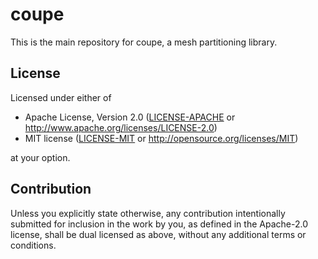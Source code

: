 # coupe

This is the main repository for coupe, a mesh partitioning library.

## License

Licensed under either of

 * Apache License, Version 2.0
   ([LICENSE-APACHE](LICENSE) or http://www.apache.org/licenses/LICENSE-2.0)
 * MIT license
   ([LICENSE-MIT](LICENSE-MIT) or http://opensource.org/licenses/MIT)

at your option.

## Contribution

Unless you explicitly state otherwise, any contribution intentionally submitted
for inclusion in the work by you, as defined in the Apache-2.0 license, shall be
dual licensed as above, without any additional terms or conditions.
